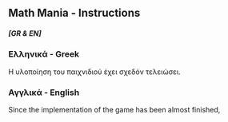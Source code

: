 ## Math Mania - Instructions ##

##### [GR & EN]

### Ελληνικά - Greek 
Η υλοποίηση του παιχνιδιού έχει σχεδόν τελειώσει. 

### Αγγλικά - English
Since the implementation of the game has been almost finished, 
